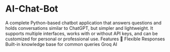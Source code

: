 # AI-Chat-Bot
A complete Python-based chatbot application that answers questions and holds conversations similar to ChatGPT, but simpler and lightweight. It supports multiple interfaces, works with or without API keys, and can be customized for personal or professional use.  Features  🤖 Flexible Responses  Built-in knowledge base for common queries  Groq AI

